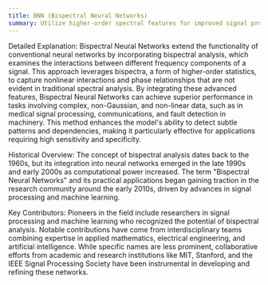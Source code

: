```yaml
---
title: BNN (Bispectral Neural Networks)
summary: Utilize higher-order spectral features for improved signal processing and pattern recognition tasks, enhancing traditional neural network capabilities.
---
```

Detailed Explanation:
Bispectral Neural Networks extend the functionality of conventional neural networks by incorporating bispectral analysis, which examines the interactions between different frequency components of a signal. This approach leverages bispectra, a form of higher-order statistics, to capture nonlinear interactions and phase relationships that are not evident in traditional spectral analysis. By integrating these advanced features, Bispectral Neural Networks can achieve superior performance in tasks involving complex, non-Gaussian, and non-linear data, such as in medical signal processing, communications, and fault detection in machinery. This method enhances the model's ability to detect subtle patterns and dependencies, making it particularly effective for applications requiring high sensitivity and specificity.

Historical Overview:
The concept of bispectral analysis dates back to the 1960s, but its integration into neural networks emerged in the late 1990s and early 2000s as computational power increased. The term "Bispectral Neural Networks" and its practical applications began gaining traction in the research community around the early 2010s, driven by advances in signal processing and machine learning.

Key Contributors:
Pioneers in the field include researchers in signal processing and machine learning who recognized the potential of bispectral analysis. Notable contributions have come from interdisciplinary teams combining expertise in applied mathematics, electrical engineering, and artificial intelligence. While specific names are less prominent, collaborative efforts from academic and research institutions like MIT, Stanford, and the IEEE Signal Processing Society have been instrumental in developing and refining these networks.